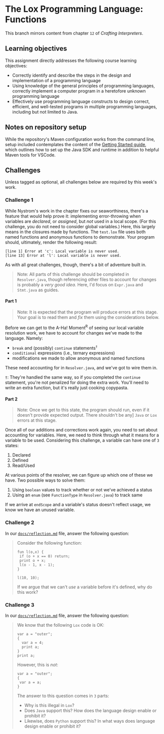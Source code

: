 # The Lox Programming Language: Functions

This branch mirrors content from chapter `12` of _Crafting Interpreters_. 

## Learning objectives

This assignment directly addresses the following course learning objectives:

* Correctly identify and describe the steps in the design and implementation of a programming language
* Using knowledge of the general principles of programming languages, correctly implement a computer program in a heretofore unknown programming language
* Effectively use programming language constructs to design correct, efficient, and well-tested programs in multiple programming languages, including but not limited to Java.

## Notes on repository setup

While the repository's Maven configuration works from the command line, setup included contemplates
the content of the [Getting Started guide](wiki/Getting-Started), which outlines how to set
up the Java SDK and runtime in addition to helpful Maven tools for VSCode.

## Challenges

Unless tagged as optional, all challenges below are required by this week's work.

### Challenge 1

While Nystrom's work in the chapter fixes our seaworthiness, there's a feature that would help prove it: implementing 
error-throwing when variables are _declared_, or _assigned_, but _not_ used in a local scope. (For this challenge, you
do not need to consider global variables.) Here, this largely means in the closures made by functions. The `test.lox` file
uses both named functions and anonymous functions to demonstrate. Your program should, ultimately, render the following result:
```
[line 1] Error at 'c': Local variable is never used.
[line 13] Error at 'l': Local variable is never used.
```
As with all great challenges, though, there's a bit of adventure built in.

> Note: All parts of this challenge should be completed in `Resolver.java`, though referencing other files to account for
> changes is probably a _very good idea_. Here, I'd focus on `Expr.java` and `Stmt.java` as guides.

#### Part 1

> Note: It is expected that the program will produce errors at this stage. Your goal is to read them and _fix_ them using
> the considerations below.

Before we can get to the A-Ha! Moment<sup>R</sup> of seeing our local variable resolution work, we have to account for changes
we've made to the language. Namely:

* `break` and (possibly) `continue` statements<sup>`†`</sup>
* `conditional` expressions (i.e., ternary expressions)
* modifications we made to allow anonymous and named functions

These need accounting for in `Resolver.java`, and we've got to wire them in.

`†`: They're handled the same way, so if you completed the `continue` statement, you're not penalized for doing the extra work.
You'll need to write an extra function, but it's really just cooking copypasta.

#### Part 2

> Note: Once we get to this state, the program should run, even if it doesn't provide expected output. There shouldn't be any]
> `Java` or `Lox` errors at this stage.

Once all of our additions and corrections work again, you need to set about accounting for variables. Here, we need to think 
through what it means for a variable to be used. Considering this challenge, a variable can have one of `3` states:

1. Declared
2. Defined
3. Read/Used

At various points of the resolver, we can figure up which one of these we have. Two possible ways to solve them:

1. Using `boolean` values to track whether or not we've achieved a status
2. Using an `enum` (see `FunctionType` in `Resolver.java`) to track same

If we arrive at `endScope` and a variable's status doesn't reflect usage, we know we have an unused variable.

### Challenge 2

In our [`docs/reflection.md`](docs/reflection.md) file, answer the following question:

> Consider the following function:
> ```
> fun l(o,x) {  
>  if (o + x == 0) return;
>  print o + x;
>  l(o - 1, x - 1);
> }
>
> l(10, 10);
>```
>If we argue that we can't _use_ a variable before it's defined, why do this work?

### Challenge 3

In our [`docs/reflection.md`](docs/reflection.md) file, answer the following question:

> We know that the following `Lox` code is OK:
> ```
> var a = "outer";
> {
>   var a = 4;
>   print a;
> }
> print a;
> ```
>However, this is _not_:
>```
> var a = "outer";
> {
>  var a = a;
> }
> ```
> The answer to this question comes in `3` parts:
> 
> - Why is this illegal in `Lox`?
> - Does `Java` support this? How does the language design enable or prohibit it?
> - Likewise, does `Python` support this? In what ways does language design enable or prohibit it?
